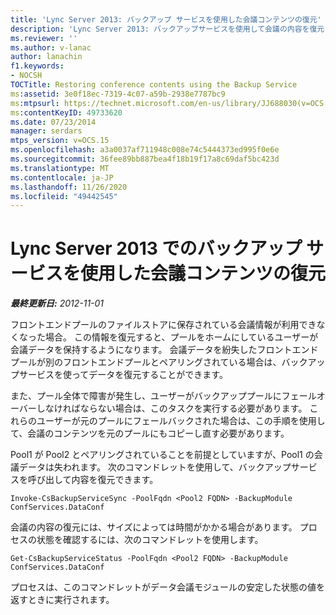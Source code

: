 ```yaml
---
title: 'Lync Server 2013: バックアップ サービスを使用した会議コンテンツの復元'
description: 'Lync Server 2013: バックアップサービスを使用して会議の内容を復元します。'
ms.reviewer: ''
ms.author: v-lanac
author: lanachin
f1.keywords:
- NOCSH
TOCTitle: Restoring conference contents using the Backup Service
ms:assetid: 3e0f18ec-7319-4c07-a59b-2938e7787bc9
ms:mtpsurl: https://technet.microsoft.com/en-us/library/JJ688030(v=OCS.15)
ms:contentKeyID: 49733620
ms.date: 07/23/2014
manager: serdars
mtps_version: v=OCS.15
ms.openlocfilehash: a3a0037af711948c008e74c5444373ed995f0e6e
ms.sourcegitcommit: 36fee89bb887bea4f18b19f17a8c69daf5bc423d
ms.translationtype: MT
ms.contentlocale: ja-JP
ms.lasthandoff: 11/26/2020
ms.locfileid: "49442545"
---
```

# <a name="restoring-conference-contents-using-the-backup-service-in-lync-server-2013"></a>Lync Server 2013 でのバックアップ サービスを使用した会議コンテンツの復元

<div data-xmlns="http://www.w3.org/1999/xhtml">

<div class="topic" data-xmlns="http://www.w3.org/1999/xhtml" data-msxsl="urn:schemas-microsoft-com:xslt" data-cs="https://msdn.microsoft.com/">

<div data-asp="https://msdn2.microsoft.com/asp">



</div>

<div id="mainSection">

<div id="mainBody">

<span> </span>

_**最終更新日:** 2012-11-01_

フロントエンドプールのファイルストアに保存されている会議情報が利用できなくなった場合。 この情報を復元すると、プールをホームにしているユーザーが会議データを保持するようになります。 会議データを紛失したフロントエンドプールが別のフロントエンドプールとペアリングされている場合は、バックアップサービスを使ってデータを復元することができます。

また、プール全体で障害が発生し、ユーザーがバックアッププールにフェールオーバーしなければならない場合は、このタスクを実行する必要があります。 これらのユーザーが元のプールにフェールバックされた場合は、この手順を使用して、会議のコンテンツを元のプールにもコピーし直す必要があります。

Pool1 が Pool2 とペアリングされていることを前提としていますが、Pool1 の会議データは失われます。 次のコマンドレットを使用して、バックアップサービスを呼び出して内容を復元できます。

    Invoke-CsBackupServiceSync -PoolFqdn <Pool2 FQDN> -BackupModule ConfServices.DataConf

会議の内容の復元には、サイズによっては時間がかかる場合があります。 プロセスの状態を確認するには、次のコマンドレットを使用します。

    Get-CsBackupServiceStatus -PoolFqdn <Pool2 FQDN> -BackupModule ConfServices.DataConf

プロセスは、このコマンドレットがデータ会議モジュールの安定した状態の値を返すときに実行されます。

</div>

<span> </span>

</div>

</div>

</div>

